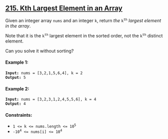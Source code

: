 ## [215. Kth Largest Element in an Array](https://leetcode.com/problems/kth-largest-element-in-an-array/)

Given an integer array `nums` and an integer `k`, return _the_ <code>k<sup>th</sup></code> _largest element in the array_.

Note that it is the <code>k<sup>th</sup></code> largest element in the sorted order, not the <code>k<sup>th</sup></code> distinct element.

Can you solve it without sorting?

#### Example 1:

<pre><code><strong>Input:</strong> nums = [3,2,1,5,6,4], k = 2
<strong>Output:</strong> 5
</code></pre>

#### Example 2:

<pre><code><strong>Input:</strong> nums = [3,2,3,1,2,4,5,5,6], k = 4
<strong>Output:</strong> 4
</code></pre>

#### Constraints:

-   <code>1 <= k <= nums.length <= 10<sup>5</sup></code>
-   <code>-10<sup>4</sup> <= nums[i] <= 10<sup>4</sup></code>

